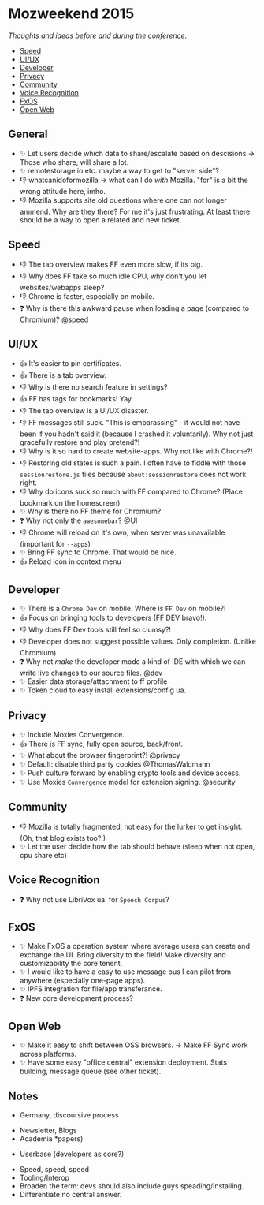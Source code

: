 # Mozweekend 2015

*Thoughts and ideas before and during the conference.*

- [Speed](#speed)
- [UI/UX](#uiux)
- [Developer](#developer)
- [Privacy](#privacy)
- [Community](#community)
- [Voice Recognition](#voice-recognition)
- [FxOS](#fxos)
- [Open Web](#open-web)


## General

- :sparkles: Let users decide which data to share/escalate based on descisions -> Those who share, will share a lot.
- :sparkles: remotestorage.io etc. maybe a way to get to "server side"?
- :-1: whatcanidoformozilla -> what can I do *with* Mozilla. "for" is a bit the wrong attitude here, imho.
- :-1: Mozilla supports site old questions where one can not longer ammend. Why are they there? For me it's just frustrating. At least there should be a way to open a related and new ticket.


## Speed

- :-1: The tab overview makes FF even more slow, if its big.
- :-1: Why does FF take so much idle CPU, why don't you let websites/webapps sleep?
- :-1: Chrome is faster, especially on mobile.
- :question: Why is there this awkward pause when loading a page (compared to Chromium)? @speed


## UI/UX

- :+1: It's easier to pin certificates.
- :+1: There is a tab overview.
- :-1: Why is there no search feature in settings?
- :+1: FF has tags for bookmarks! Yay.
- :-1: The tab overview is a UI/UX disaster.
- :-1: FF messages still suck. "This is embarassing" - it would not have been if you hadn't said it (because I crashed it voluntarily). Why not just gracefully restore and play pretend?!
- :-1: Why is it so hard to create website-apps. Why not like with Chrome?!
- :-1: Restoring old states is such a pain. I often have to fiddle with those `sessionrestore.js` files because `about:sessionrestore` does not work right.
- :-1: Why do icons suck so much with FF compared to Chrome? (Place bookmark on the homescreen)
- :sparkles: Why is there no FF theme for Chromium?
- :question: Why not only the `awesomebar`? @UI
- :-1: Chrome will reload on it's own, when server was unavailable (important for `--app`s)
- :sparkles: Bring FF sync to Chrome. That would be nice.
- :+1: Reload icon in context menu


## Developer

- :sparkles: There is a `Chrome Dev` on mobile. Where is `FF Dev` on mobile?!
- :+1: Focus on bringing tools to developers (FF DEV bravo!).
- :-1: Why does FF Dev tools still feel so clumsy?!
- :-1: Developer does not suggest possible values. Only completion. (Unlike Chromium)
- :question: Why not *make* the developer mode a kind of IDE with which we can write live changes to our source files. @dev
- :sparkles: Easier data storage/attachment to ff profile
- :sparkles: Token cloud to easy install extensions/config ua.


## Privacy

- :sparkles: Include Moxies Convergence.
- :+1: There is FF sync, fully open source, back/front.
- :sparkles: What about the browser fingerprint?! @privacy
- :sparkles: Default: disable third party cookies @ThomasWaldmann
- :sparkles: Push culture forward by enabling crypto tools and device access.
- :sparkles: Use Moxies `Convergence` model for extension signing. @security

## Community

- :-1: Mozilla is totally fragmented, not easy for the lurker to get insight. (Oh, that blog exists too?!)
- :sparkles: Let the user decide how the tab should behave (sleep when not open, cpu share etc)


## Voice Recognition

- :question: Why not use LibriVox ua. for `Speech Corpus`?


## FxOS

- :sparkles: Make FxOS a operation system where average users can create and exchange the UI. Bring diversity to the field! Make diversity and customizability the core tenent.
- :sparkles: I would like to have a easy to use message bus I can pilot from anywhere (especially one-page apps).
- :sparkles: IPFS integration for file/app transferance.
- :question: New core development process?


## Open Web

- :sparkles: Make it easy to shift between OSS browsers. -> Make FF Sync work across platforms.
- :sparkles: Have some easy "office central" extension deployment. Stats building, message queue (see other ticket).


## Notes

* Germany, discoursive process
- Newsletter, Blogs
- Academia *papers)
* Userbase (developers as core?)
- Speed, speed, speed
- Tooling/Interop
- Broaden the term: devs should also include guys speading/installing.
- Differentiate no central answer.
